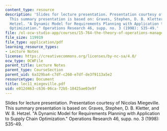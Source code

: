```yaml
---
content_type: resource
description: 'Slides for lecture presentation. Presentation courtesy of Nicolas Miegeville.
  This summary presentation is based on: Graves, Stephen, D. B. Kletter, and W. B.
  Hetzel. "A Dynamic Model for Requirements Planning with Application to Supply Chain
  Optimization." Operations Research 46, supp. no. 3 (1998): S35-49.'
file: /ol-ocw-studio-app/courses/15-764-the-theory-of-operations-management-spring-2004/e012d463c63606ca72b518425ae03e9f_lec11_miegeville.pdf
file_size: 119919
file_type: application/pdf
learning_resource_types:
- Lecture Notes
license: https://creativecommons.org/licenses/by-nc-sa/4.0/
ocw_type: OCWFile
parent_title: Lecture Notes
parent_type: CourseSection
parent_uid: 6a329ba4-c7df-c260-e7df-de3f9113a5e2
resourcetype: Document
title: lec11_miegeville.pdf
uid: e012d463-c636-06ca-72b5-18425ae03e9f
---
```

Slides for lecture presentation. Presentation courtesy of Nicolas Miegeville. This summary presentation is based on: Graves, Stephen, D. B. Kletter, and W. B. Hetzel. "A Dynamic Model for Requirements Planning with Application to Supply Chain Optimization." Operations Research 46, supp. no. 3 (1998): S35-49.